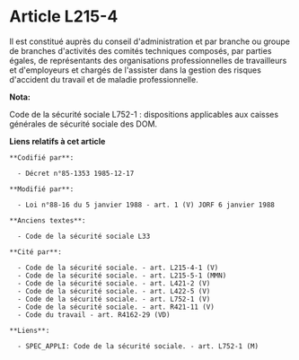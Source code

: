 # Article L215-4

Il est constitué auprès du conseil d'administration et par branche ou groupe de branches d'activités des comités techniques
composés, par parties égales, de représentants des organisations professionnelles de travailleurs et d'employeurs et chargés
de l'assister dans la gestion des risques d'accident du travail et de maladie professionnelle.

**Nota:**

Code de la sécurité sociale L752-1 : dispositions applicables aux caisses générales de sécurité sociale des DOM.

**Liens relatifs à cet article**

	**Codifié par**:

	  - Décret n°85-1353 1985-12-17

	**Modifié par**:

	  - Loi n°88-16 du 5 janvier 1988 - art. 1 (V) JORF 6 janvier 1988

	**Anciens textes**:

	  - Code de la sécurité sociale L33

	**Cité par**:

	  - Code de la sécurité sociale. - art. L215-4-1 (V)
	  - Code de la sécurité sociale. - art. L215-5-1 (MMN)
	  - Code de la sécurité sociale. - art. L421-2 (V)
	  - Code de la sécurité sociale. - art. L422-5 (V)
	  - Code de la sécurité sociale. - art. L752-1 (V)
	  - Code de la sécurité sociale. - art. R421-11 (V)
	  - Code du travail - art. R4162-29 (VD)

	**Liens**:

	  - SPEC_APPLI: Code de la sécurité sociale. - art. L752-1 (M)
